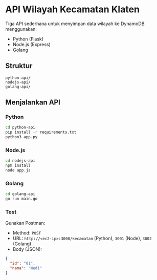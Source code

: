 # API Wilayah Kecamatan Klaten

Tiga API sederhana untuk menyimpan data wilayah ke DynamoDB menggunakan:

- Python (Flask)
- Node.js (Express)
- Golang

## Struktur

```
python-api/
nodejs-api/
golang-api/
```

## Menjalankan API

### Python
```bash
cd python-api
pip install -r requirements.txt
python3 app.py
```

### Node.js
```bash
cd nodejs-api
npm install
node app.js
```

### Golang
```bash
cd golang-api
go run main.go
```

### Test
Gunakan Postman:
- Method: `POST`
- URL: `http://<ec2-ip>:3000/kecamatan` (Python), `3001` (Node), `3002` (Golang)
- Body (JSON):
```json
{
  "id": "01",
  "nama": "Wedi"
}
```
